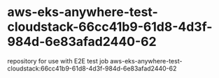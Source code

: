 # aws-eks-anywhere-test-cloudstack-66cc41b9-61d8-4d3f-984d-6e83afad2440-62
repository for use with E2E test job aws-eks-anywhere-test-cloudstack:66cc41b9-61d8-4d3f-984d-6e83afad2440-62
